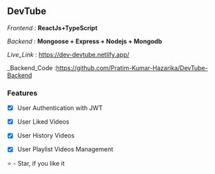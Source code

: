 ## DevTube 

_Frontend_ : **ReactJs+TypeScript**

_Backend_ : **Mongoose + Express + Nodejs + Mongodb**

_Live_Link_ : https://dev-devtube.netlify.app/

_Backend_Code :https://github.com/Pratim-Kumar-Hazarika/DevTube-Backend

### Features

- [x] User Authentication with JWT
- [x] User Liked Videos
- [x] User History Videos
- [x] User Playlist Videos Management


⭐ - Star, if you like it

